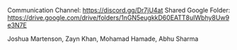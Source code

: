 Communication Channel: https://discord.gg/Dr7jU4at
Shared Google Folder: https://drive.google.com/drive/folders/1nGN5eugkkD60EATT8uIWbhy8Uw9e3N7E

Joshua Martenson, Zayn Khan, Mohamad Hamade, Abhu Sharma
